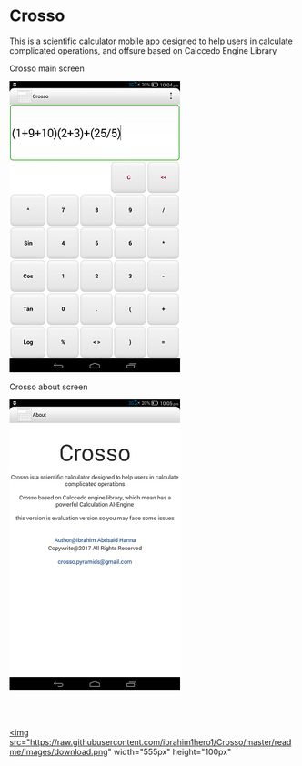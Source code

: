 # Crosso
This is a scientific calculator mobile app designed to help users in calculate complicated operations, and offsure based on Calccedo Engine Library



Crosso main screen
 
![alt tag](https://raw.githubusercontent.com/ibrahim1hero1/Crosso/master/readme/Images/crosso.png)



Crosso about screen
 
![alt tag](https://raw.githubusercontent.com/ibrahim1hero1/Crosso/master/readme/Images/aboutcrosso.png)

<br/><br/>

<a href="https://www.dropbox.com/s/wn4s44vrzy8ekf1/Crosso.apk?dl=0"><img src="https://raw.githubusercontent.com/ibrahim1hero1/Crosso/master/readme/Images/download.png" width="555px" height="100px"</img></a>
